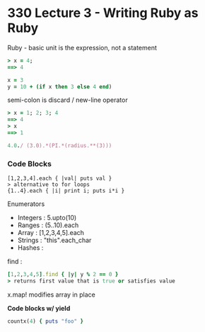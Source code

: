 # **330 Lecture 3 - Writing Ruby as Ruby**

Ruby - basic unit is the expression, not a statement
```Ruby 
> x = 4;
==> 4

x = 3
y = 10 + (if x then 3 else 4 end)

```

semi-colon is discard / new-line operator
```Ruby
> x = 1; 2; 3; 4
==> 4
> x
==> 1
```

```Ruby
4.0./ (3.0).*(PI.*(radius.**(3)))
```

### **Code Blocks**
```
[1,2,3,4].each { |val| puts val }
> alternative to for loops
{1..4}.each { |i| print i; puts i*i }
```

Enumerators
- Integers : 5.upto(10)
- Ranges : (5..10).each
- Array : [1,2,3,4,5].each 
- Strings : "this".each_char
- Hashes : 

find : 
```Ruby
[1,2,3,4,5].find { |y| y % 2 == 0 }
> returns first value that is true or satisfies value
```

x.map! modifies array in place

**Code blocks w/ yield**
```Ruby
countx(4) { puts "foo" }
```


